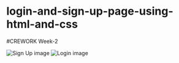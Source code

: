 # login-and-sign-up-page-using-html-and-css

#CREWORK Week-2 


![Sign Up image](https://user-images.githubusercontent.com/64263080/181935503-4dbc0068-0b1d-4041-ac98-981dc35d21f4.JPG)
![Login image](https://user-images.githubusercontent.com/64263080/181935507-145f6a1f-a150-441d-8697-bc038feea731.JPG)


